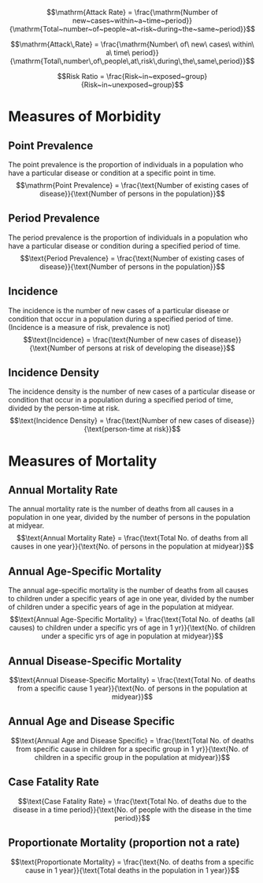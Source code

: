 $$\mathrm{Attack Rate} = \frac{\mathrm{Number of new~cases~within~a~time~period}}{\mathrm{Total~number~of~people~at~risk~during~the~same~period}}$$

$$\mathrm{Attack\,Rate} = \frac{\mathrm{Number\ of\ new\ cases\ within\ a\ time\ period}}{\mathrm{Total\,number\,of\,people\,at\,risk\,during\,the\,same\,period}}$$


$$Risk Ratio = \frac{Risk~in~exposed~group}{Risk~in~unexposed~group}$$

# Measures of Morbidity
## Point Prevalence
The point prevalence is the proportion of individuals in a population who have a particular disease or condition at a specific point in time.
$$\mathrm{Point Prevalence} = \frac{\text{Number of existing cases of disease}}{\text{Number of persons in the population}}$$

## Period Prevalence
The period prevalence is the proportion of individuals in a population who have a particular disease or condition during a specified period of time.
$$\text{Period Prevalence} = \frac{\text{Number of existing cases of disease}}{\text{Number of persons in the population}}$$

## Incidence
The incidence is the number of new cases of a particular disease or condition that occur in a population during a specified period of time.
(Incidence is a measure of risk, prevalence is not)
$$\text{Incidence} = \frac{\text{Number of new cases of disease}}{\text{Number of persons at risk of developing the disease}}$$

## Incidence Density
The incidence density is the number of new cases of a particular disease or condition that occur in a population during a specified period of time, divided by the person-time at risk.
$$\text{Incidence Density} = \frac{\text{Number of new cases of disease}}{\text{person-time at risk}}$$

# Measures of Mortality
## Annual Mortality Rate
The annual mortality rate is the number of deaths from all causes in a population in one year, divided by the number of persons in the population at midyear.
$$\text{Annual Mortality Rate} = \frac{\text{Total No. of deaths from all causes in one year}}{\text{No. of persons in the population at midyear}}$$

## Annual Age-Specific Mortality
The annual age-specific mortality is the number of deaths from all causes to children under a specific years of age in one year, divided by the number of children under a specific years of age in the population at midyear.
$$\text{Annual Age-Specific Mortality} = \frac{\text{Total No. of deaths (all causes) to children under a specific yrs of age in 1 yr}}{\text{No. of children under a specific yrs of age in population at midyear}}$$

## Annual Disease-Specific Mortality

$$\text{Annual Disease-Specific Mortality} = \frac{\text{Total No. of deaths from a specific cause 1 year}}{\text{No. of persons in the population at midyear}}$$

## Annual Age and Disease Specific

$$\text{Annual Age and Disease Specific} = \frac{\text{Total No. of deaths from specific cause in children for a specific group in 1 yr}}{\text{No. of children in a specific group in the population at midyear}}$$

## Case Fatality Rate
$$\text{Case Fatality Rate} = \frac{\text{Total No. of deaths due to the disease in a time period}}{\text{No. of people with the disease in the time period}}$$

## Proportionate Mortality (proportion not a rate)

$$\text{Proportionate Mortality} = \frac{\text{No. of deaths from a specific cause in 1 year}}{\text{Total deaths in the population in 1 year}}$$
